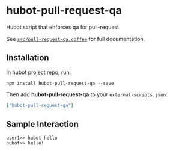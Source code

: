 # hubot-pull-request-qa

Hubot script that enforces qa for pull-request

See [`src/pull-request-qa.coffee`](src/pull-request-qa.coffee) for full documentation.

## Installation

In hubot project repo, run:

`npm install hubot-pull-request-qa --save`

Then add **hubot-pull-request-qa** to your `external-scripts.json`:

```json
["hubot-pull-request-qa"]
```

## Sample Interaction

```
user1>> hubot hello
hubot>> hello!
```
